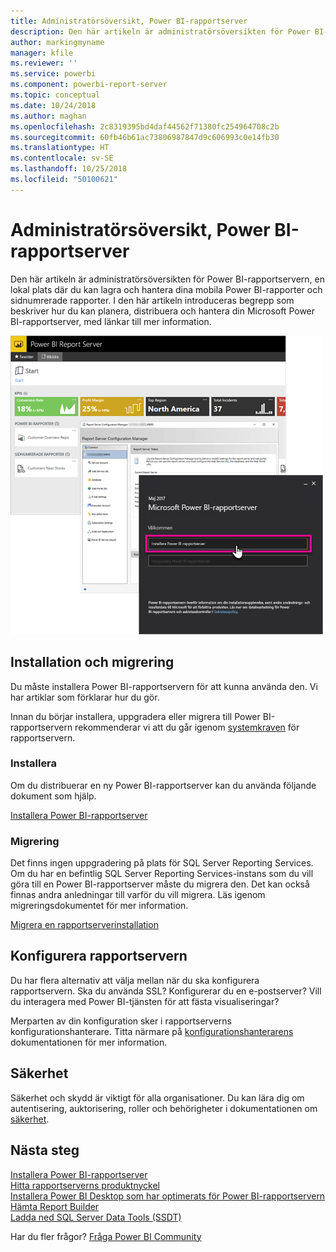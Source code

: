 ```yaml
---
title: Administratörsöversikt, Power BI-rapportserver
description: Den här artikeln är administratörsöversikten för Power BI-rapportservern, en lokal plats där du kan lagra och hantera dina mobila Power BI-rapporter och sidnumrerade rapporter.
author: markingmyname
manager: kfile
ms.reviewer: ''
ms.service: powerbi
ms.component: powerbi-report-server
ms.topic: conceptual
ms.date: 10/24/2018
ms.author: maghan
ms.openlocfilehash: 2c8319395bd4daf44562f71380fc254964708c2b
ms.sourcegitcommit: 60fb46b61ac73806987847d9c606993c0e14fb30
ms.translationtype: HT
ms.contentlocale: sv-SE
ms.lasthandoff: 10/25/2018
ms.locfileid: "50100621"
---
```

# <a name="admin-overview-power-bi-report-server"></a>Administratörsöversikt, Power BI-rapportserver
Den här artikeln är administratörsöversikten för Power BI-rapportservern, en lokal plats där du kan lagra och hantera dina mobila Power BI-rapporter och sidnumrerade rapporter. I den här artikeln introduceras begrepp som beskriver hur du kan planera, distribuera och hantera din Microsoft Power BI-rapportserver, med länkar till mer information.

![](media/admin-handbook-overview/admin-handbook.png)



## <a name="installing-and-migration"></a>Installation och migrering
Du måste installera Power BI-rapportservern för att kunna använda den. Vi har artiklar som förklarar hur du gör.

Innan du börjar installera, uppgradera eller migrera till Power BI-rapportservern rekommenderar vi att du går igenom [systemkraven](system-requirements.md) för rapportservern.

### <a name="installing"></a>Installera
Om du distribuerar en ny Power BI-rapportserver kan du använda följande dokument som hjälp. 

[Installera Power BI-rapportserver](install-report-server.md)

### <a name="migration"></a>Migrering
Det finns ingen uppgradering på plats för SQL Server Reporting Services. Om du har en befintlig SQL Server Reporting Services-instans som du vill göra till en Power BI-rapportserver måste du migrera den. Det kan också finnas andra anledningar till varför du vill migrera. Läs igenom migreringsdokumentet för mer information.

[Migrera en rapportserverinstallation](migrate-report-server.md)

## <a name="configuring-your-report-server"></a>Konfigurera rapportservern
Du har flera alternativ att välja mellan när du ska konfigurera rapportservern. Ska du använda SSL? Konfigurerar du en e-postserver? Vill du interagera med Power BI-tjänsten för att fästa visualiseringar?

Merparten av din konfiguration sker i rapportserverns konfigurationshanterare. Titta närmare på [konfigurationshanterarens](https://docs.microsoft.com/sql/reporting-services/install-windows/reporting-services-configuration-manager-native-mode) dokumentationen för mer information.

## <a name="security"></a>Säkerhet
Säkerhet och skydd är viktigt för alla organisationer. Du kan lära dig om autentisering, auktorisering, roller och behörigheter i dokumentationen om [säkerhet](https://docs.microsoft.com/sql/reporting-services/security/reporting-services-security-and-protection).

## <a name="next-steps"></a>Nästa steg
[Installera Power BI-rapportserver](install-report-server.md)  
[Hitta rapportserverns produktnyckel](find-product-key.md)  
[Installera Power BI Desktop som har optimerats för Power BI-rapportservern](install-powerbi-desktop.md)  
[Hämta Report Builder](https://www.microsoft.com/download/details.aspx?id=53613)  
[Ladda ned SQL Server Data Tools (SSDT)](http://go.microsoft.com/fwlink/?LinkID=616714)

Har du fler frågor? [Fråga Power BI Community](https://community.powerbi.com/)

